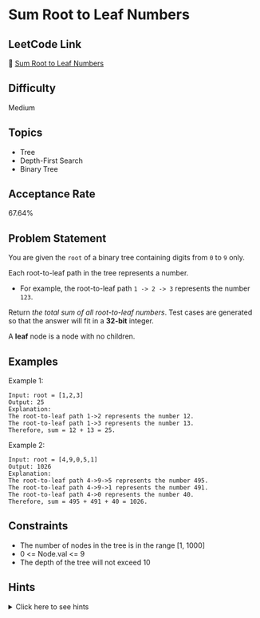 # Sum Root to Leaf Numbers

## LeetCode Link
🔗 [Sum Root to Leaf Numbers](https://leetcode.com/problems/sum-root-to-leaf-numbers)

## Difficulty
Medium

## Topics
- Tree
- Depth-First Search
- Binary Tree

## Acceptance Rate
67.64%

## Problem Statement
You are given the `root` of a binary tree containing digits from `0` to `9` only.

Each root-to-leaf path in the tree represents a number.
- For example, the root-to-leaf path `1 -> 2 -> 3` represents the number `123`.

Return *the total sum of all root-to-leaf numbers*. Test cases are generated so that the answer will fit in a **32-bit** integer.

A **leaf** node is a node with no children.

## Examples
Example 1:
```
Input: root = [1,2,3]
Output: 25
Explanation:
The root-to-leaf path 1->2 represents the number 12.
The root-to-leaf path 1->3 represents the number 13.
Therefore, sum = 12 + 13 = 25.
```

Example 2:
```
Input: root = [4,9,0,5,1]
Output: 1026
Explanation:
The root-to-leaf path 4->9->5 represents the number 495.
The root-to-leaf path 4->9->1 represents the number 491.
The root-to-leaf path 4->0 represents the number 40.
Therefore, sum = 495 + 491 + 40 = 1026.
```

## Constraints
- The number of nodes in the tree is in the range [1, 1000]
- 0 <= Node.val <= 9
- The depth of the tree will not exceed 10

## Hints
<details>
<summary>Click here to see hints</summary>

1. Think about how to track the number formed so far as you traverse down a path
2. At each node, the current number = previous number * 10 + current digit
3. Use DFS to explore all paths from root to leaf
4. When you reach a leaf node, add the current number to the total sum

</details>
